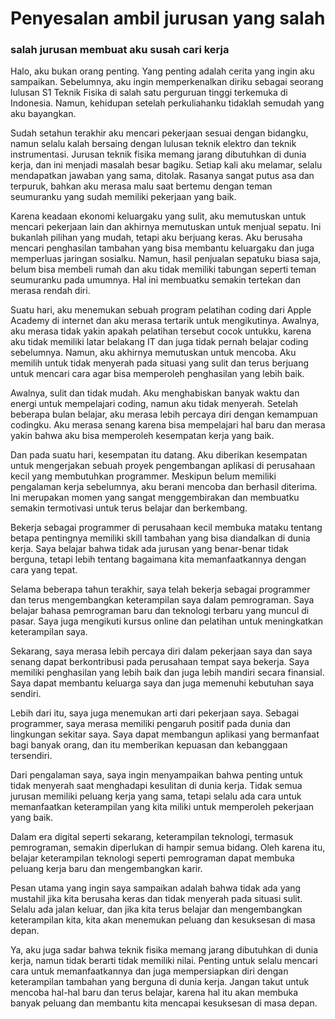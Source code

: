 # Penyesalan ambil jurusan yang salah
### salah jurusan membuat aku susah cari kerja
Halo, aku bukan orang penting. Yang penting adalah cerita yang ingin aku sampaikan. Sebelumnya, aku ingin memperkenalkan diriku sebagai seorang lulusan S1 Teknik Fisika di salah satu perguruan tinggi terkemuka di Indonesia. Namun, kehidupan setelah perkuliahanku tidaklah semudah yang aku bayangkan.

Sudah setahun terakhir aku mencari pekerjaan sesuai dengan bidangku, namun selalu kalah bersaing dengan lulusan teknik elektro dan teknik instrumentasi. Jurusan teknik fisika memang jarang dibutuhkan di dunia kerja, dan ini menjadi masalah besar bagiku. Setiap kali aku melamar, selalu mendapatkan jawaban yang sama, ditolak. Rasanya sangat putus asa dan terpuruk, bahkan aku merasa malu saat bertemu dengan teman seumuranku yang sudah memiliki pekerjaan yang baik.

Karena keadaan ekonomi keluargaku yang sulit, aku memutuskan untuk mencari pekerjaan lain dan akhirnya memutuskan untuk menjual sepatu. Ini bukanlah pilihan yang mudah, tetapi aku berjuang keras. Aku berusaha mencari penghasilan tambahan yang bisa membantu keluargaku dan juga memperluas jaringan sosialku. Namun, hasil penjualan sepatuku biasa saja, belum bisa membeli rumah dan aku tidak memiliki tabungan seperti teman seumuranku pada umumnya. Hal ini membuatku semakin tertekan dan merasa rendah diri.

Suatu hari, aku menemukan sebuah program pelatihan coding dari Apple Academy di internet dan aku merasa tertarik untuk mengikutinya. Awalnya, aku merasa tidak yakin apakah pelatihan tersebut cocok untukku, karena aku tidak memiliki latar belakang IT dan juga tidak pernah belajar coding sebelumnya. Namun, aku akhirnya memutuskan untuk mencoba. Aku memilih untuk tidak menyerah pada situasi yang sulit dan terus berjuang untuk mencari cara agar bisa memperoleh penghasilan yang lebih baik.

Awalnya, sulit dan tidak mudah. Aku menghabiskan banyak waktu dan energi untuk mempelajari coding, namun aku tidak menyerah. Setelah beberapa bulan belajar, aku merasa lebih percaya diri dengan kemampuan codingku. Aku merasa senang karena bisa mempelajari hal baru dan merasa yakin bahwa aku bisa memperoleh kesempatan kerja yang baik.

Dan pada suatu hari, kesempatan itu datang. Aku diberikan kesempatan untuk mengerjakan sebuah proyek pengembangan aplikasi di perusahaan kecil yang membutuhkan programmer. Meskipun belum memiliki pengalaman kerja sebelumnya, aku berani mencoba dan berhasil diterima. Ini merupakan momen yang sangat menggembirakan dan membuatku semakin termotivasi untuk terus belajar dan berkembang.

Bekerja sebagai programmer di perusahaan kecil membuka mataku tentang betapa pentingnya memiliki skill tambahan yang bisa diandalkan di dunia kerja. Saya belajar bahwa tidak ada jurusan yang benar-benar tidak berguna, tetapi lebih tentang bagaimana kita memanfaatkannya dengan cara yang tepat.

Selama beberapa tahun terakhir, saya telah bekerja sebagai programmer dan terus mengembangkan keterampilan saya dalam pemrograman. Saya belajar bahasa pemrograman baru dan teknologi terbaru yang muncul di pasar. Saya juga mengikuti kursus online dan pelatihan untuk meningkatkan keterampilan saya.

Sekarang, saya merasa lebih percaya diri dalam pekerjaan saya dan saya senang dapat berkontribusi pada perusahaan tempat saya bekerja. Saya memiliki penghasilan yang lebih baik dan juga lebih mandiri secara finansial. Saya dapat membantu keluarga saya dan juga memenuhi kebutuhan saya sendiri.

Lebih dari itu, saya juga menemukan arti dari pekerjaan saya. Sebagai programmer, saya merasa memiliki pengaruh positif pada dunia dan lingkungan sekitar saya. Saya dapat membangun aplikasi yang bermanfaat bagi banyak orang, dan itu memberikan kepuasan dan kebanggaan tersendiri.

Dari pengalaman saya, saya ingin menyampaikan bahwa penting untuk tidak menyerah saat menghadapi kesulitan di dunia kerja. Tidak semua jurusan memiliki peluang kerja yang sama, tetapi selalu ada cara untuk memanfaatkan keterampilan yang kita miliki untuk memperoleh pekerjaan yang baik.

Dalam era digital seperti sekarang, keterampilan teknologi, termasuk pemrograman, semakin diperlukan di hampir semua bidang. Oleh karena itu, belajar keterampilan teknologi seperti pemrograman dapat membuka peluang kerja baru dan mengembangkan karir.

Pesan utama yang ingin saya sampaikan adalah bahwa tidak ada yang mustahil jika kita berusaha keras dan tidak menyerah pada situasi sulit. Selalu ada jalan keluar, dan jika kita terus belajar dan mengembangkan keterampilan kita, kita akan menemukan peluang dan kesuksesan di masa depan.

Ya, aku juga sadar bahwa teknik fisika memang jarang dibutuhkan di dunia kerja, namun tidak berarti tidak memiliki nilai. Penting untuk selalu mencari cara untuk memanfaatkannya dan juga mempersiapkan diri dengan keterampilan tambahan yang berguna di dunia kerja. Jangan takut untuk mencoba hal-hal baru dan terus belajar, karena hal itu akan membuka banyak peluang dan membantu kita mencapai kesuksesan di masa depan.

